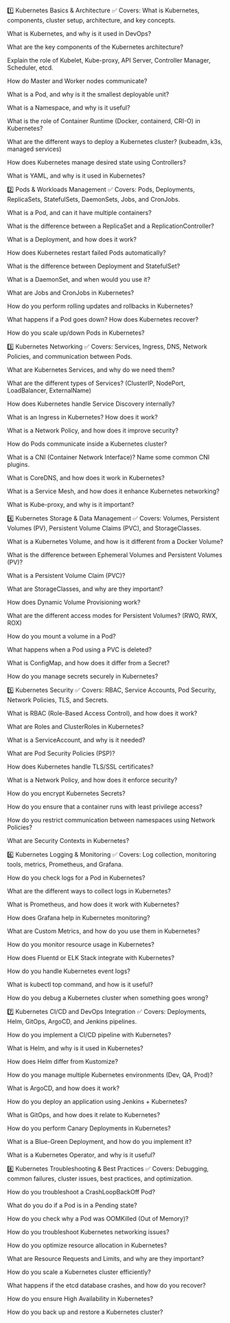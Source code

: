 1️⃣ Kubernetes Basics & Architecture
✅ Covers: What is Kubernetes, components, cluster setup, architecture, and key concepts.

What is Kubernetes, and why is it used in DevOps?

What are the key components of the Kubernetes architecture?

Explain the role of Kubelet, Kube-proxy, API Server, Controller Manager, Scheduler, etcd.

How do Master and Worker nodes communicate?

What is a Pod, and why is it the smallest deployable unit?

What is a Namespace, and why is it useful?

What is the role of Container Runtime (Docker, containerd, CRI-O) in Kubernetes?

What are the different ways to deploy a Kubernetes cluster? (kubeadm, k3s, managed services)

How does Kubernetes manage desired state using Controllers?

What is YAML, and why is it used in Kubernetes?

2️⃣ Pods & Workloads Management
✅ Covers: Pods, Deployments, ReplicaSets, StatefulSets, DaemonSets, Jobs, and CronJobs.

What is a Pod, and can it have multiple containers?

What is the difference between a ReplicaSet and a ReplicationController?

What is a Deployment, and how does it work?

How does Kubernetes restart failed Pods automatically?

What is the difference between Deployment and StatefulSet?

What is a DaemonSet, and when would you use it?

What are Jobs and CronJobs in Kubernetes?

How do you perform rolling updates and rollbacks in Kubernetes?

What happens if a Pod goes down? How does Kubernetes recover?

How do you scale up/down Pods in Kubernetes?

3️⃣ Kubernetes Networking
✅ Covers: Services, Ingress, DNS, Network Policies, and communication between Pods.

What are Kubernetes Services, and why do we need them?

What are the different types of Services? (ClusterIP, NodePort, LoadBalancer, ExternalName)

How does Kubernetes handle Service Discovery internally?

What is an Ingress in Kubernetes? How does it work?

What is a Network Policy, and how does it improve security?

How do Pods communicate inside a Kubernetes cluster?

What is a CNI (Container Network Interface)? Name some common CNI plugins.

What is CoreDNS, and how does it work in Kubernetes?

What is a Service Mesh, and how does it enhance Kubernetes networking?

What is Kube-proxy, and why is it important?

4️⃣ Kubernetes Storage & Data Management
✅ Covers: Volumes, Persistent Volumes (PV), Persistent Volume Claims (PVC), and StorageClasses.

What is a Kubernetes Volume, and how is it different from a Docker Volume?

What is the difference between Ephemeral Volumes and Persistent Volumes (PV)?

What is a Persistent Volume Claim (PVC)?

What are StorageClasses, and why are they important?

How does Dynamic Volume Provisioning work?

What are the different access modes for Persistent Volumes? (RWO, RWX, ROX)

How do you mount a volume in a Pod?

What happens when a Pod using a PVC is deleted?

What is ConfigMap, and how does it differ from a Secret?

How do you manage secrets securely in Kubernetes?

5️⃣ Kubernetes Security
✅ Covers: RBAC, Service Accounts, Pod Security, Network Policies, TLS, and Secrets.

What is RBAC (Role-Based Access Control), and how does it work?

What are Roles and ClusterRoles in Kubernetes?

What is a ServiceAccount, and why is it needed?

What are Pod Security Policies (PSP)?

How does Kubernetes handle TLS/SSL certificates?

What is a Network Policy, and how does it enforce security?

How do you encrypt Kubernetes Secrets?

How do you ensure that a container runs with least privilege access?

How do you restrict communication between namespaces using Network Policies?

What are Security Contexts in Kubernetes?

6️⃣ Kubernetes Logging & Monitoring
✅ Covers: Log collection, monitoring tools, metrics, Prometheus, and Grafana.

How do you check logs for a Pod in Kubernetes?

What are the different ways to collect logs in Kubernetes?

What is Prometheus, and how does it work with Kubernetes?

How does Grafana help in Kubernetes monitoring?

What are Custom Metrics, and how do you use them in Kubernetes?

How do you monitor resource usage in Kubernetes?

How does Fluentd or ELK Stack integrate with Kubernetes?

How do you handle Kubernetes event logs?

What is kubectl top command, and how is it useful?

How do you debug a Kubernetes cluster when something goes wrong?

7️⃣ Kubernetes CI/CD and DevOps Integration
✅ Covers: Deployments, Helm, GitOps, ArgoCD, and Jenkins pipelines.

How do you implement a CI/CD pipeline with Kubernetes?

What is Helm, and why is it used in Kubernetes?

How does Helm differ from Kustomize?

How do you manage multiple Kubernetes environments (Dev, QA, Prod)?

What is ArgoCD, and how does it work?

How do you deploy an application using Jenkins + Kubernetes?

What is GitOps, and how does it relate to Kubernetes?

How do you perform Canary Deployments in Kubernetes?

What is a Blue-Green Deployment, and how do you implement it?

What is a Kubernetes Operator, and why is it useful?

8️⃣ Kubernetes Troubleshooting & Best Practices
✅ Covers: Debugging, common failures, cluster issues, best practices, and optimization.

How do you troubleshoot a CrashLoopBackOff Pod?

What do you do if a Pod is in a Pending state?

How do you check why a Pod was OOMKilled (Out of Memory)?

How do you troubleshoot Kubernetes networking issues?

How do you optimize resource allocation in Kubernetes?

What are Resource Requests and Limits, and why are they important?

How do you scale a Kubernetes cluster efficiently?

What happens if the etcd database crashes, and how do you recover?

How do you ensure High Availability in Kubernetes?

How do you back up and restore a Kubernetes cluster?